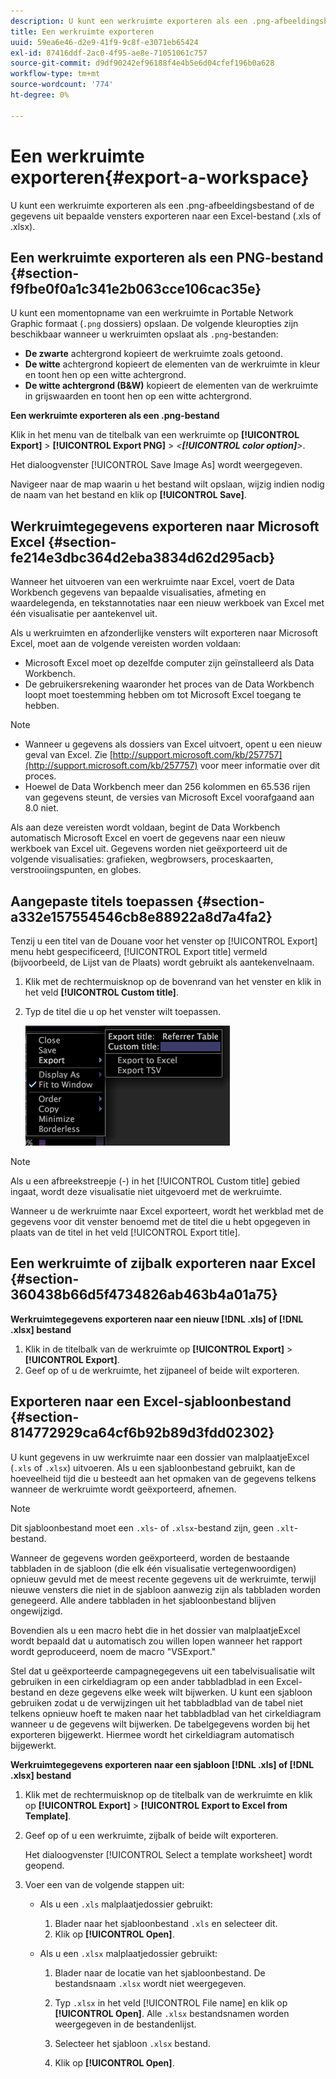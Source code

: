 ```yaml
---
description: U kunt een werkruimte exporteren als een .png-afbeeldingsbestand of de gegevens uit bepaalde vensters exporteren naar een Excel-bestand (.xls of .xlsx).
title: Een werkruimte exporteren
uuid: 59ea6e46-d2e9-41f9-9c8f-e3071eb65424
exl-id: 87416ddf-2ac0-4f95-ae8e-71051061c757
source-git-commit: d9df90242ef96188f4e4b5e6d04cfef196b0a628
workflow-type: tm+mt
source-wordcount: '774'
ht-degree: 0%

---
```


# Een werkruimte exporteren{#export-a-workspace}

U kunt een werkruimte exporteren als een .png-afbeeldingsbestand of de gegevens uit bepaalde vensters exporteren naar een Excel-bestand (.xls of .xlsx).

## Een werkruimte exporteren als een PNG-bestand {#section-f9fbe0f0a1c341e2b063cce106cac35e}

U kunt een momentopname van een werkruimte in Portable Network Graphic formaat (`.png` dossiers) opslaan. De volgende kleuropties zijn beschikbaar wanneer u werkruimten opslaat als `.png`-bestanden:

* **De zwarte** achtergrond kopieert de werkruimte zoals getoond.
* **De witte** achtergrond kopieert de elementen van de werkruimte in kleur en toont hen op een witte achtergrond.
* **De witte achtergrond (B&amp;W)** kopieert de elementen van de werkruimte in grijswaarden en toont hen op een witte achtergrond.

**Een werkruimte exporteren als een .png-bestand**

Klik in het menu van de titelbalk van een werkruimte op **[!UICONTROL Export]** > **[!UICONTROL Export PNG]** > *&lt;**[!UICONTROL color option]**>*.

Het dialoogvenster [!UICONTROL Save Image As] wordt weergegeven.

Navigeer naar de map waarin u het bestand wilt opslaan, wijzig indien nodig de naam van het bestand en klik op **[!UICONTROL Save]**.

## Werkruimtegegevens exporteren naar Microsoft Excel {#section-fe214e3dbc364d2eba3834d62d295acb}

Wanneer het uitvoeren van een werkruimte naar Excel, voert de Data Workbench gegevens van bepaalde visualisaties, afmeting en waardelegenda, en tekstannotaties naar een nieuw werkboek van Excel met één visualisatie per aantekenvel uit.

Als u werkruimten en afzonderlijke vensters wilt exporteren naar Microsoft Excel, moet aan de volgende vereisten worden voldaan:

* Microsoft Excel moet op dezelfde computer zijn geïnstalleerd als Data Workbench.
* De gebruikersrekening waaronder het proces van de Data Workbench loopt moet toestemming hebben om tot Microsoft Excel toegang te hebben.

>[!NOTE]
>
>* Wanneer u gegevens als dossiers van Excel uitvoert, opent u een nieuw geval van Excel. Zie [http://support.microsoft.com/kb/257757](http://support.microsoft.com/kb/257757) voor meer informatie over dit proces.
>* Hoewel de Data Workbench meer dan 256 kolommen en 65.536 rijen van gegevens steunt, de versies van Microsoft Excel voorafgaand aan 8.0 niet.
>



Als aan deze vereisten wordt voldaan, begint de Data Workbench automatisch Microsoft Excel en voert de gegevens naar een nieuw werkboek van Excel uit. Gegevens worden niet geëxporteerd uit de volgende visualisaties: grafieken, wegbrowsers, proceskaarten, verstrooiingspunten, en globes.

## Aangepaste titels toepassen {#section-a332e157554546cb8e88922a8d7a4fa2}

Tenzij u een titel van de Douane voor het venster op [!UICONTROL Export] menu hebt gespecificeerd, [!UICONTROL Export title] vermeld (bijvoorbeeld, de Lijst van de Plaats) wordt gebruikt als aantekenvelnaam.

1. Klik met de rechtermuisknop op de bovenrand van het venster en klik in het veld **[!UICONTROL Custom title]**.
1. Typ de titel die u op het venster wilt toepassen.

   ![](assets/mnu_window_TitleBar_Export.png)

>[!NOTE]
>
>Als u een afbreekstreepje (-) in het [!UICONTROL Custom title] gebied ingaat, wordt deze visualisatie niet uitgevoerd met de werkruimte.

Wanneer u de werkruimte naar Excel exporteert, wordt het werkblad met de gegevens voor dit venster benoemd met de titel die u hebt opgegeven in plaats van de titel in het veld [!UICONTROL Export title].

## Een werkruimte of zijbalk exporteren naar Excel {#section-360438b66d5f4734826ab463b4a01a75}

**Werkruimtegegevens exporteren naar een nieuw  [!DNL .xls] of  [!DNL .xlsx] bestand**

1. Klik in de titelbalk van de werkruimte op **[!UICONTROL Export]** > **[!UICONTROL Export]**.
1. Geef op of u de werkruimte, het zijpaneel of beide wilt exporteren.

## Exporteren naar een Excel-sjabloonbestand {#section-814772929ca64cf6b92b89d3fdd02302}

U kunt gegevens in uw werkruimte naar een dossier van malplaatjeExcel (`.xls` of `.xlsx`) uitvoeren. Als u een sjabloonbestand gebruikt, kan de hoeveelheid tijd die u besteedt aan het opmaken van de gegevens telkens wanneer de werkruimte wordt geëxporteerd, afnemen.

>[!NOTE]
>
>Dit sjabloonbestand moet een `.xls`- of `.xlsx`-bestand zijn, geen `.xlt`-bestand.

Wanneer de gegevens worden geëxporteerd, worden de bestaande tabbladen in de sjabloon (die elk één visualisatie vertegenwoordigen) opnieuw gevuld met de meest recente gegevens uit de werkruimte, terwijl nieuwe vensters die niet in de sjabloon aanwezig zijn als tabbladen worden genegeerd. Alle andere tabbladen in het sjabloonbestand blijven ongewijzigd.

Bovendien als u een macro hebt die in het dossier van malplaatjeExcel wordt bepaald dat u automatisch zou willen lopen wanneer het rapport wordt geproduceerd, noem de macro &quot;VSExport.&quot;

Stel dat u geëxporteerde campagnegegevens uit een tabelvisualisatie wilt gebruiken in een cirkeldiagram op een ander tabbladblad in een Excel-bestand en deze gegevens elke week wilt bijwerken. U kunt een sjabloon gebruiken zodat u de verwijzingen uit het tabbladblad van de tabel niet telkens opnieuw hoeft te maken naar het tabbladblad van het cirkeldiagram wanneer u de gegevens wilt bijwerken. De tabelgegevens worden bij het exporteren bijgewerkt. Hiermee wordt het cirkeldiagram automatisch bijgewerkt.

**Werkruimtegegevens exporteren naar een sjabloon  [!DNL .xls] of  [!DNL .xlsx] bestand**

1. Klik met de rechtermuisknop op de titelbalk van de werkruimte en klik op **[!UICONTROL Export]** > **[!UICONTROL Export to Excel from Template]**.
1. Geef op of u een werkruimte, zijbalk of beide wilt exporteren.

   Het dialoogvenster [!UICONTROL Select a template worksheet] wordt geopend.

1. Voer een van de volgende stappen uit:

   * Als u een `.xls` malplaatjedossier gebruikt:

      1. Blader naar het sjabloonbestand `.xls` en selecteer dit.
      1. Klik op **[!UICONTROL Open]**.
   * Als u een `.xlsx` malplaatjedossier gebruikt:

      1. Blader naar de locatie van het sjabloonbestand. De bestandsnaam `.xlsx` wordt niet weergegeven.
      1. Typ `.xlsx` in het veld [!UICONTROL File name] en klik op **[!UICONTROL Open]**. Alle `.xlsx` bestandsnamen worden weergegeven in de bestandenlijst.

      1. Selecteer het sjabloon `.xlsx` bestand.
      1. Klik op **[!UICONTROL Open]**.

